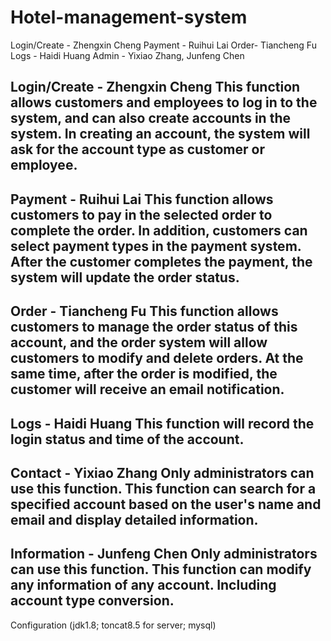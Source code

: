 # Hotel-management-system


Login/Create - Zhengxin Cheng
Payment - Ruihui Lai
Order- Tiancheng Fu
Logs - Haidi Huang
Admin - Yixiao Zhang, Junfeng Chen




Login/Create - Zhengxin Cheng
This function allows customers and employees to log in to the system, and can also create accounts in the system.  In creating an account, the system will ask for the account type as customer or employee.
-----------------------------------

Payment - Ruihui Lai
This function allows customers to pay in the selected order to complete the order.  In addition, customers can select payment types in the payment system.  After the customer completes the payment, the system will update the order status.
-----------------------------------

Order - Tiancheng Fu
This function allows customers to manage the order status of this account, and the order system will allow customers to modify and delete orders.  At the same time, after the order is modified, the customer will receive an email notification.
-----------------------------------

Logs - Haidi Huang
This function will record the login status and time of the account.
-----------------------------------

Contact - Yixiao Zhang
Only administrators can use this function.  This function can search for a specified account based on the user's name and email and display detailed information.
-----------------------------------

Information - Junfeng Chen
Only administrators can use this function.  This function can modify any information of any account.  Including account type conversion.
-----------------------------------


Configuration (jdk1.8; toncat8.5 for server; mysql)
